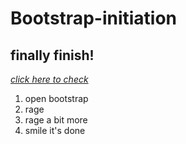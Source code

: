 # Bootstrap-initiation
## finally finish!

[*click here to check*](https://flavianomucedda.github.io/Bootstrap-initiation/)
1. open bootstrap
1. rage
1. rage a bit more
1. smile it's done
